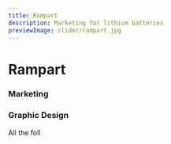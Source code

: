 ```yaml
---
title: Rampart
description: Marketing for lithium batteries
previewImage: slider/rampart.jpg
---
```


# Rampart
### Marketing
### Graphic Design

All the foll